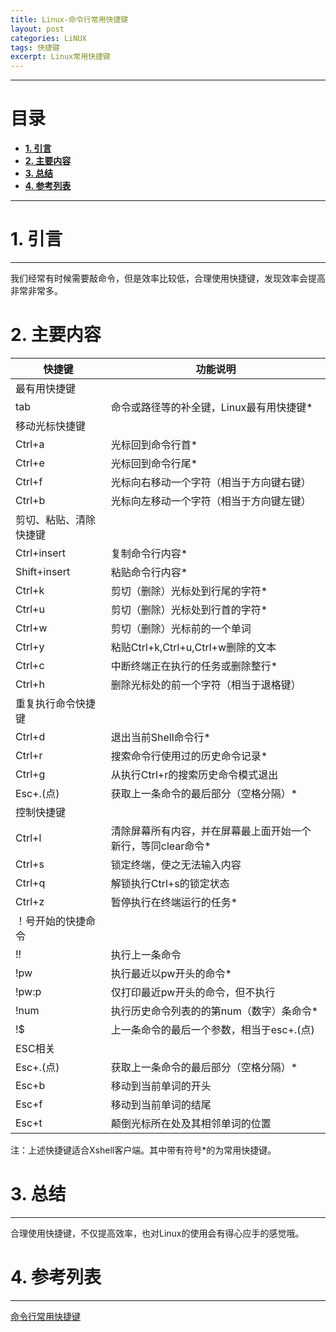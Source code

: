 ```yaml
---
title: Linux-命令行常用快捷键
layout: post
categories: LiNUX
tags: 快捷键
excerpt: Linux常用快捷键
---
```


---------

# 目录 <span id="home">

* **[1. 引言](#1)**
* **[2. 主要内容](#2)**
* **[3. 总结](#3)**
* **[4. 参考列表](#4)**

---------

# 1. 引言 <span id="1">  

------

我们经常有时候需要敲命令，但是效率比较低，合理使用快捷键，发现效率会提高非常非常多。

# 2. 主要内容<span id="2">  

| 快捷键                 | 功能说明                                                     |
| ---------------------- | ------------------------------------------------------------ |
| 最有用快捷键           |                                                              |
| tab                    | 命令或路径等的补全键，Linux最有用快捷键*                     |
| 移动光标快捷键         |                                                              |
| Ctrl+a                 | 光标回到命令行首*                                            |
| Ctrl+e                 | 光标回到命令行尾*                                            |
| Ctrl+f                 | 光标向右移动一个字符（相当于方向键右键）                     |
| Ctrl+b                 | 光标向左移动一个字符（相当于方向键左键）                     |
| 剪切、粘贴、清除快捷键 |                                                              |
| Ctrl+insert            | 复制命令行内容*                                              |
| Shift+insert           | 粘贴命令行内容*                                              |
| Ctrl+k                 | 剪切（删除）光标处到行尾的字符*                              |
| Ctrl+u                 | 剪切（删除）光标处到行首的字符*                              |
| Ctrl+w                 | 剪切（删除）光标前的一个单词                                 |
| Ctrl+y                 | 粘贴Ctrl+k,Ctrl+u,Ctrl+w删除的文本                           |
| Ctrl+c                 | 中断终端正在执行的任务或删除整行*                            |
| Ctrl+h                 | 删除光标处的前一个字符（相当于退格键）                       |
| 重复执行命令快捷键     |                                                              |
| Ctrl+d                 | 退出当前Shell命令行*                                         |
| Ctrl+r                 | 搜索命令行使用过的历史命令记录*                              |
| Ctrl+g                 | 从执行Ctrl+r的搜索历史命令模式退出                           |
| Esc+.(点)              | 获取上一条命令的最后部分（空格分隔）*                        |
| 控制快捷键             |                                                              |
| Ctrl+l                 | 清除屏幕所有内容，并在屏幕最上面开始一个新行，等同clear命令* |
| Ctrl+s                 | 锁定终端，使之无法输入内容                                   |
| Ctrl+q                 | 解锁执行Ctrl+s的锁定状态                                     |
| Ctrl+z                 | 暂停执行在终端运行的任务*                                    |
| ！号开始的快捷命令     |                                                              |
| !!                     | 执行上一条命令                                               |
| !pw                    | 执行最近以pw开头的命令*                                      |
| !pw:p                  | 仅打印最近pw开头的命令，但不执行                             |
| !num                   | 执行历史命令列表的的第num（数字）条命令*                     |
| !$                     | 上一条命令的最后一个参数，相当于esc+.(点)                    |
| ESC相关                |                                                              |
| Esc+.(点)              | 获取上一条命令的最后部分（空格分隔）*                        |
| Esc+b                  | 移动到当前单词的开头                                         |
| Esc+f                  | 移动到当前单词的结尾                                         |
| Esc+t                  | 颠倒光标所在处及其相邻单词的位置                             |

注：上述快捷键适合Xshell客户端。其中带有符号*的为常用快捷键。

# 3. 总结 <span id="3">  

---

合理使用快捷键，不仅提高效率，也对Linux的使用会有得心应手的感觉哦。



# 4. 参考列表 <span id="4">  

---



[命令行常用快捷键](https://blog.51cto.com/oldboy/2112948)

